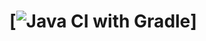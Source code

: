 # [![Java CI with Gradle](https://github.com/Vladimir82Vasilenko/HW_AutTest_Java_1.2.p.2/actions/workflows/gradle.yml/badge.svg)]
